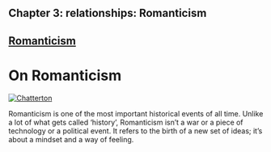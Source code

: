 Chapter  3: relationships: Romanticism
-------------------------------------

[Romanticism](../category/relationships/romanticism/index.html)
---------------------------------------------------------------

On Romanticism
==============

[![Chatterton](http://i1.wp.com/www.thebookoflife.org/wp-content/uploads/2015/02/Chatterton.jpg?resize=635%2C433)](http://i1.wp.com/www.thebookoflife.org/wp-content/uploads/2015/02/Chatterton.jpg)

Romanticism is one of the most important historical events of all time. Unlike a lot of what gets called ‘history’, Romanticism isn’t a war or a piece of technology or a political event. It refers to the birth of a new set of ideas; it’s about a mindset and a way of feeling.

